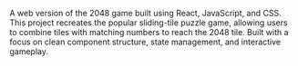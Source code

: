 A web version of the 2048 game built using React, JavaScript, and CSS. This project recreates the popular sliding-tile puzzle game, allowing users to combine tiles with matching numbers to reach the 2048 tile. Built with a focus on clean component structure, state management, and interactive gameplay.
